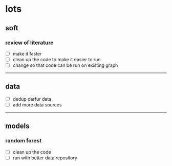 # lots

## soft

### review of literature
- [ ] make it faster
- [ ] clean up the code to make it easier to run
- [ ] change so that code can be run on existing graph

---

## data
- [ ] dedup darfur data
- [ ] add more data sources

---

## models

### random forest
- [ ] clean up the code
- [ ] run with better data repository